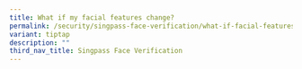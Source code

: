 ```yaml
---
title: What if my facial features change?
permalink: /security/singpass-face-verification/what-if-facial-features-change/
variant: tiptap
description: ""
third_nav_title: Singpass Face Verification
---
```

